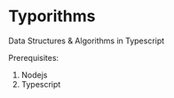 # Typorithms
Data Structures &amp; Algorithms in Typescript

Prerequisites:
1. Nodejs
2. Typescript
